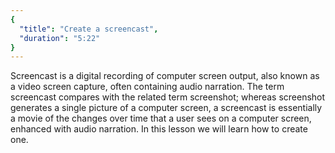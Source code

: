 ```yaml
---
{
  "title": "Create a screencast",
  "duration": "5:22"
}
---
```


Screencast is a digital recording of computer screen output, also known as a video screen capture, often containing audio narration. The term screencast compares with the related term screenshot; whereas screenshot generates a single picture of a computer screen, a screencast is essentially a movie of the changes over time that a user sees on a computer screen, enhanced with audio narration. In this lesson we will learn how to create one.
